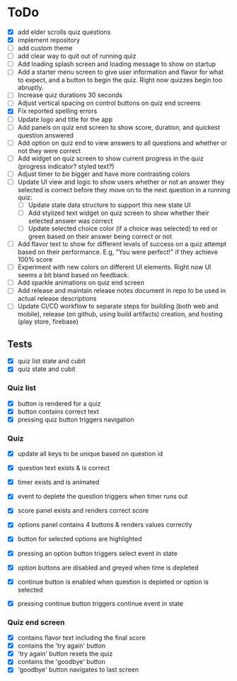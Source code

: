 # ToDo

- [x] add elder scrolls quiz questions
- [x] implement repository
- [ ] add custom theme
- [ ] add clear way to quit out of running quiz
- [ ] Add loading splash screen and loading message to show on startup
- [ ] Add a starter menu screen to give user information and flavor for what to expect, and a button to begin the quiz. Right now quizzes begin too abruptly.
- [ ] Increase quiz durations 30 seconds
- [ ] Adjust vertical spacing on control buttons on quiz end screens
- [x] Fix reported spelling errors
- [ ] Update logo and title for the app
- [ ] Add panels on quiz end screen to show score, duration, and quickest question answered
- [ ] Add option on quiz end to view answers to all questions and whether or not they were correct
- [ ] Add widget on quiz screen to show current progress in the quiz (progress indicator? styled text?)
- [ ] Adjust timer to be bigger and have more contrasting colors
- [ ] Update UI view and logic to show users whether or not an answer they selected is correct before they move on to the next question in a running quiz:
  - [ ] Update state data structure to support this new state UI    
  - [ ] Add stylized text widget on quiz screen to show whether their selected answer was correct
  - [ ] Update selected choice color (if a choice was selected) to red or green based on their answer being correct or not
- [ ] Add flavor text to show for different levels of success on a quiz attempt based on their performance. E.g, "You were perfect!" if they achieve 100% score
- [ ] Experiment with new colors on different UI elements. Right now UI seems a bit bland based on feedback.
- [ ] Add sparkle animations on quiz end screen
- [ ] Add release and maintain release notes document in repo to be used in actual release descriptions
- [ ] Update CI/CD workflow to separate steps for building (both web and mobile), release (on github, using build artifacts) creation, and hosting (play store, firebase)

## Tests

- [x] quiz list state and cubit
- [x] quiz state and cubit

### Quiz list

- [x] button is rendered for a quiz
- [x] button contains correct text
- [x] pressing quiz button triggers navigation

### Quiz

- [x] update all keys to be unique based on question id

- [x] question text exists & is correct
- [x] timer exists and is animated
- [x] event to deplete the question triggers when timer runs out
- [x] score panel exists and renders correct score
- [x] options panel contains 4 buttons & renders values correctly
- [x] button for selected options are highlighted
- [x] pressing an option button triggers select event in state
- [x] option buttons are disabled and greyed when time is depleted
- [x] continue button is enabled when question is depleted or option is selected
- [x] pressing continue button triggers continue event in state

### Quiz end screen

- [x] contains flavor text including the final score
- [x] contains the 'try again' button
- [x] 'try again' button resets the quiz
- [x] contains the 'goodbye' button
- [x] 'goodbye' button navigates to last screen
